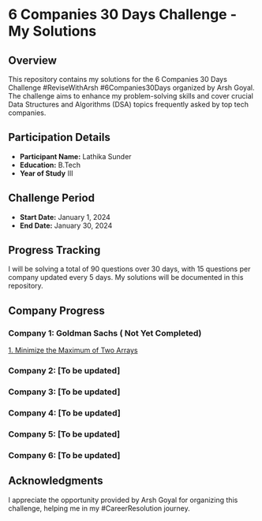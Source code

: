 
# 6 Companies 30 Days Challenge - My Solutions

## Overview

This repository contains my solutions for the 6 Companies 30 Days Challenge #ReviseWithArsh #6Companies30Days organized by Arsh Goyal. The challenge aims to enhance my problem-solving skills and cover crucial Data Structures and Algorithms (DSA) topics frequently asked by top tech companies.

## Participation Details

- **Participant Name:** Lathika Sunder
- **Education:** B.Tech
- **Year of Study** III

## Challenge Period

- **Start Date:** January 1, 2024
- **End Date:** January 30, 2024

## Progress Tracking

I will be solving a total of 90 questions over 30 days, with 15 questions per company updated every 5 days. My solutions will be documented in this repository.



## Company Progress

### Company 1: Goldman Sachs ( Not Yet Completed)

[1. Minimize the Maximum of Two Arrays](./MinimizeTheMaximumOfTwoArrays/solution.java)

### Company 2: [To be updated]

### Company 3: [To be updated]

### Company 4: [To be updated]

### Company 5: [To be updated]

### Company 6: [To be updated]

## Acknowledgments

I appreciate the opportunity provided by Arsh Goyal for organizing this challenge, helping me in my #CareerResolution journey.

